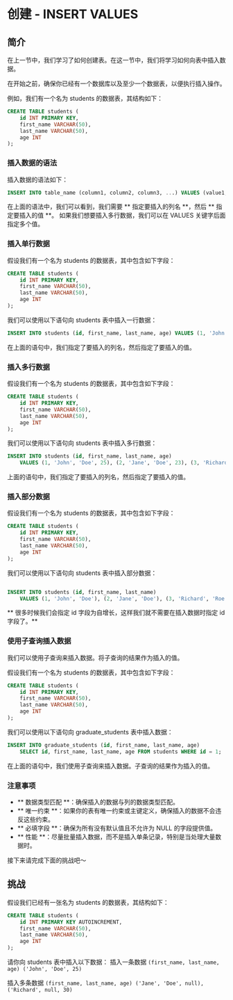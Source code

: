 # 创建 - INSERT VALUES

## 简介

在上一节中，我们学习了如何创建表。在这一节中，我们将学习如何向表中插入数据。

在开始之前，确保你已经有一个数据库以及至少一个数据表，以便执行插入操作。

例如，我们有一个名为 students 的数据表，其结构如下：

```sql
CREATE TABLE students (
    id INT PRIMARY KEY,
    first_name VARCHAR(50),
    last_name VARCHAR(50),
    age INT
);
```

### 插入数据的语法

插入数据的语法如下：

```sql
INSERT INTO table_name (column1, column2, column3, ...) VALUES (value1, value2, value3, ...), (value1, value2, value3, ...), ...;
```

在上面的语法中，我们可以看到，我们需要 ** 指定要插入的列名 **，然后 ** 指定要插入的值 **。
如果我们想要插入多行数据，我们可以在 VALUES 关键字后面指定多个值。

### 插入单行数据

假设我们有一个名为 students 的数据表，其中包含如下字段：

```sql
CREATE TABLE students (
    id INT PRIMARY KEY,
    first_name VARCHAR(50),
    last_name VARCHAR(50),
    age INT
);
```

我们可以使用以下语句向 students 表中插入一行数据：

```sql
INSERT INTO students (id, first_name, last_name, age) VALUES (1, 'John', 'Doe', 25);
```

在上面的语句中，我们指定了要插入的列名，然后指定了要插入的值。

### 插入多行数据

假设我们有一个名为 students 的数据表，其中包含如下字段：

```sql
CREATE TABLE students (
    id INT PRIMARY KEY,
    first_name VARCHAR(50),
    last_name VARCHAR(50),
    age INT
);
```

我们可以使用以下语句向 students 表中插入多行数据：

```sql
INSERT INTO students (id, first_name, last_name, age)
    VALUES (1, 'John', 'Doe', 25), (2, 'Jane', 'Doe', 23), (3, 'Richard', 'Roe', 30);
```

上面的语句中，我们指定了要插入的列名，然后指定了要插入的值。

### 插入部分数据

假设我们有一个名为 students 的数据表，其中包含如下字段：

```sql
CREATE TABLE students (
    id INT PRIMARY KEY,
    first_name VARCHAR(50),
    last_name VARCHAR(50),
    age INT
);
```

我们可以使用以下语句向 students 表中插入部分数据：

```sql

INSERT INTO students (id, first_name, last_name)
    VALUES (1, 'John', 'Doe'), (2, 'Jane', 'Doe'), (3, 'Richard', 'Roe');
```

** 很多时候我们会指定 id 字段为自增长，这样我们就不需要在插入数据时指定 id 字段了。**

### 使用子查询插入数据

我们可以使用子查询来插入数据。将子查询的结果作为插入的值。

假设我们有一个名为 students 的数据表，其中包含如下字段：

```sql
CREATE TABLE students (
    id INT PRIMARY KEY,
    first_name VARCHAR(50),
    last_name VARCHAR(50),
    age INT
);
```

我们可以使用以下语句向 graduate_students 表中插入数据：

```sql
INSERT INTO graduate_students (id, first_name, last_name, age)
    SELECT id, first_name, last_name, age FROM students WHERE id = 1;
```

在上面的语句中，我们使用子查询来插入数据。子查询的结果作为插入的值。

### 注意事项

- ** 数据类型匹配 **：确保插入的数据与列的数据类型匹配。
- ** 唯一约束 **：如果你的表有唯一约束或主键定义，确保插入的数据不会违反这些约束。
- ** 必填字段 **：确保为所有没有默认值且不允许为 NULL 的字段提供值。
- ** 性能 **：尽量批量插入数据，而不是插入单条记录，特别是当处理大量数据时。

接下来请完成下面的挑战吧～

## 挑战

假设我们已经有一张名为 students 的数据表，其结构如下：

```sql
CREATE TABLE students (
    id INT PRIMARY KEY AUTOINCREMENT,
    first_name VARCHAR(50),
    last_name VARCHAR(50),
    age INT
);
```

请你向 students 表中插入以下数据：
插入一条数据 `(first_name, last_name, age) ('John', 'Doe', 25)`

插入多条数据
`(first_name, last_name, age) ('Jane', 'Doe', null), ('Richard', null, 30)`
